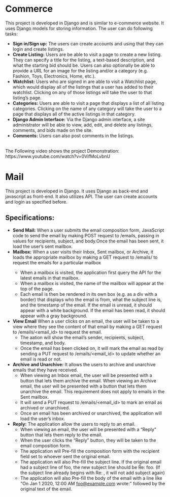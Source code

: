 # Commerce
This project is developed in Django and is similar to e-commerce website. It uses Django models for storing information.
The user can do following tasks:
* **Sign in/Sign up:** The users can create accounts and using that they can login and create listings.
* **Create Listing:**
Users are be able to visit a page to create a new listing. They can specify a title for the listing, a text-based description, and what the starting bid should be. Users can also optionally be able to provide a URL for an image for the listing and/or a category (e.g. Fashion, Toys, Electronics, Home, etc.).
* **Watchlist:** 
Users who are signed in are able to visit a Watchlist page, which would display all of the 
listings that a user has added to their watchlist. Clicking on any of those listings will take the user to that listing’s page.
* **Categories:** 
Users are able to visit a page that displays a list of all listing categories. Clicking on the name of any category will 
take the user to a page that displays all of the active listings in that category.
* **Django Admin Interface:**
Via the Django admin interface, a site administrator will be able to view, add, edit, and delete any listings, comments, and bids made on the site.
* **Comments:**
Users can also post comments in the listings.
<br>
The Following video shows the project Demonstration: <br>
https://www.youtube.com/watch?v=0VifMoLvbnU

# Mail
This project is developed in Django. It uses Django as back-end and javascript as front-end. It also utilizes API. The user can create accounts and login as specified before.
## Specifications:
* **Send Mail:** When a user submits the email composition form, JavaScript code to send the email by making POST request to /emails, passing in values for recipients, subject, and body.Once the email has been sent, it load the user’s sent mailbox.
* **Mailbox:** When a user visits their Inbox, Sent mailbox, or Archive, it loads the appropriate mailbox by making a GET request to /emails/<mailbox> to request the emails for a particular mailbox
  * When a mailbox is visited, the application first query the API for the latest emails in that mailbox.
  * When a mailbox is visited, the name of the mailbox will appear at the top of the page.
  * Each email is then be rendered in its own box (e.g. as a div with a border) that displays who the email is from, what the subject line is, and the timestamp of the email.   If the email is unread, it should appear with a white background. If the email has been read, it should appear with a gray background.
* **View Email** When a user clicks on an email, the user will be taken to a view where they see the content of that email by making a GET request to /emails/<email_id> to    request the email. 
  * The aation will show the email’s sender, recipients, subject, timestamp, and body.
  * Once the email has been clicked on, it will mark the email as read by sending a PUT request to /emails/<email_id> to update whether an email is read or not.
* **Archive and Unarchive:** It allows the users to archive and unarchive emails that they have received.
  * When viewing an Inbox email, the user will be presented with a button that lets them archive the email. When viewing an Archive email, the user will be presented with a     button that lets them unarchive the email. This requirement does not apply to emails in the Sent mailbox.
  * It will send a PUT request to /emails/<email_id> to mark an email as archived or unarchived.
  * Once an email has been archived or unarchived, the application will load the user’s inbox.
* **Reply:** The application allow the users to reply to an email.
  * When viewing an email, the user will be presented with a “Reply” button that lets them reply to the email.
  * When the user clicks the “Reply” button, they will be taken to the email composition form.
  * The application will Pre-fill the composition form with the recipient field set to whoever sent the original email.
  * The application will also Pre-fill the subject line. If the original email had a subject line of foo, the new subject line should be Re: foo. (If the subject line already     begins with Re: , it will not add subject again)
  * The application will also Pre-fill the body of the email with a line like "On Jan 1 2020, 12:00 AM foo@example.com wrote:" followed by the original text of the email.
